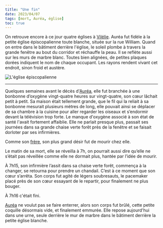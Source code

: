 ```yaml
---
title: "Une fin"
date: 2023/04/07
tags: [mort, Auréa, église]
toc: true
---
```


On retrouve encore à ce jour quatre églises à [Vilélie](https://cgermain97.github.io/Feu-de-Foret/post1/). Auréa fut fidèle à la petite église épiscopalienne toute blanche, située sur la rue William. Quand on entre dans le bâtiment derrière l'église, le soleil plombe à travers la grande fenêtre au bout du corridor et réchauffe la peau. Il se reflète aussi sur les murs de marbre blanc. Toutes bien alignées, de petites plaques dorées indiquent le nom de chaque occupant. Les rayons rendent vivant cet endroit, sinon froid et austère.

![L'église épiscopalienne](../images/église.jpg)

***

Quelques semaines avant le décès d'[Auréa](https://cgermain97.github.io/Feu-de-Foret/posts/auréa/), elle fut
branchée à une bonbonne d’oxygène vingt-quatre heures sur vingt-quatre, son cœur lâchait petit à
petit. Sa maison était tellement grande, que le fil qui la reliait à sa bonbonne mesurait plusieurs mètres de long, elle pouvait ainsi se déplacer de sa chambre à la cuisine pour aller regarder les oiseaux et s’endormir devant la télévision trop forte. 
Le manque d'oxygène associé à son état de santé l'avait fortement affaiblie. Elle ne parlait presque plus, passait ses journées dans sa grande chaise verte forêt près de la fenêtre et se faisait dorloter par ses infirmières.

Comme son [frère](https://cgermain97.github.io/Feu-de-Foret/posts/hubert/), son plus grand désir fut de mourir chez elle. 

Le matin de sa mort, elle se réveilla à 7h, on pourrait aussi dire qu’elle ne
s’était pas réveillée comme elle ne dormait plus, hantée par l’idée de mourir. 

À 7h15, son infirmière l’assit dans sa chaise verte forêt, commença
à la changer, se retourna pour prendre un
chandail. C’est à ce moment que son cœur s’arrêta. Son corps fut agité de légers
soubresauts, le pacemaker placé près de son cœur essayant de le repartir, pour finalement ne
plus bouger.

À 7h16 c'était fini. 

[Auréa](https://cgermain97.github.io/Feu-de-Foret/posts/auréa/) ne voulut pas se faire enterrer, alors
son corps fut brûlé, cette petite coquille
désormais vide, et finalement emmurée. Elle repose
aujourd'hui dans une urne, seule derrière le mur de marbre dans le bâtiment derrière la petite église blanche.

